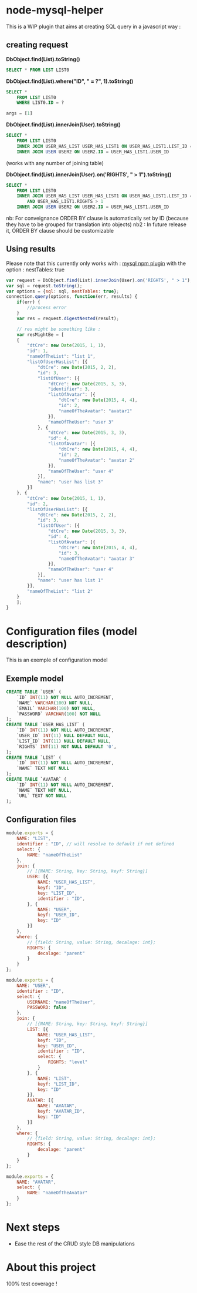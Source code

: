 # node-mysql-helper
This is a WIP plugin that aims at creating SQL query in a javascript way :

## creating request

**DbObject.find(List).toString()**
```sql
SELECT * FROM LIST LIST0
```

**DbObject.find(List).where("ID", " = ?", 1).toString()**
```sql
SELECT * 
	FROM LIST LIST0 
	WHERE LIST0.ID = ?
```
```javascript
args = [1]
```

**DbObject.find(List).innerJoin(User).toString()**
```sql
SELECT * 
	FROM LIST LIST0 
	INNER JOIN USER_HAS_LIST USER_HAS_LIST1 ON USER_HAS_LIST1.LIST_ID = LIST0.ID 
	INNER JOIN USER USER2 ON USER2.ID = USER_HAS_LIST1.USER_ID
```
(works with any number of joining table)

**DbObject.find(List).innerJoin(User).on('RIGHTS', " > 1").toString()**
```sql
SELECT * 
	FROM LIST LIST0 
	INNER JOIN USER_HAS_LIST USER_HAS_LIST1 ON USER_HAS_LIST1.LIST_ID = LIST0.ID 
		AND USER_HAS_LIST1.RIGHTS > 1 
	INNER JOIN USER USER2 ON USER2.ID = USER_HAS_LIST1.USER_ID
```

nb: For conveignance ORDER BY clause is automatically set by ID (because they have to be grouped for translation into objects)
nb2 : In future release it, ORDER BY clause should be customizable

## Using results
Please note that this currently only works with :
[mysql npm plugin](https://www.npmjs.com/package/mysql "mysql npm plugin link")
with the option : nestTables: true

```javascript
var request = DbObject.find(List).innerJoin(User).on('RIGHTS', " > 1");
var sql = request.toString();
var options = {sql: sql, nestTables: true};
connection.query(options, function(err, results) {
	if(err) {
		//process error
	}
	var res = request.digestNested(result);

	// res might be something like :
	var resMightBe = [
	{
        "dtCre": new Date(2015, 1, 1),
        "id": 1,
        "nameOfTheList": "list 1",
        "listOfUserHasList": [{
            "dtCre": new Date(2015, 2, 2),
            "id": 3,
            "listOfUser": [{
                "dtCre": new Date(2015, 3, 3),
                "identifier": 3,
                "listOfAvatar": [{
                    "dtCre": new Date(2015, 4, 4),
                    "id": 2,
                    "nameOfTheAvatar": "avatar1"
                }],
                "nameOfTheUser": "user 3"
            }, {
                "dtCre": new Date(2015, 3, 3),
                "id": 4,
                "listOfAvatar": [{
                    "dtCre": new Date(2015, 4, 4),
                    "id": 2,
                    "nameOfTheAvatar": "avatar 2"
                }],
                "nameOfTheUser": "user 4"
            }],
            "name": "user has list 3"
        }]
    }, {
        "dtCre": new Date(2015, 1, 1),
        "id": 2,
        "listOfUserHasList": [{
            "dtCre": new Date(2015, 2, 2),
            "id": 3,
            "listOfUser": [{
                "dtCre": new Date(2015, 3, 3),
                "id": 4,
                "listOfAvatar": [{
                    "dtCre": new Date(2015, 4, 4),
                    "id": 3,
                    "nameOfTheAvatar": "avatar 3"
                }],
                "nameOfTheUser": "user 4"
            }],
            "name": "user has list 1"
        }],
        "nameOfTheList": "list 2"
    }
    ];
}
```

# Configuration files (model description)
This is an exemple of configuration model
## Exemple model
```sql
CREATE TABLE `USER` (
    `ID` INT(11) NOT NULL AUTO_INCREMENT,
    `NAME` VARCHAR(100) NOT NULL,
    `EMAIL` VARCHAR(100) NOT NULL,
    `PASSWORD` VARCHAR(100) NOT NULL
);
CREATE TABLE `USER_HAS_LIST` (
    `ID` INT(11) NOT NULL AUTO_INCREMENT,
    `USER_ID` INT(11) NULL DEFAULT NULL,
    `LIST_ID` INT(11) NULL DEFAULT NULL,
    `RIGHTS` INT(11) NOT NULL DEFAULT '0',
);
CREATE TABLE `LIST` (
    `ID` INT(11) NOT NULL AUTO_INCREMENT,
    `NAME` TEXT NOT NULL
);
CREATE TABLE `AVATAR` (
    `ID` INT(11) NOT NULL AUTO_INCREMENT,
    `NAME` TEXT NOT NULL,
    `URL` TEXT NOT NULL
);
```



## Configuration files

```javascript
module.exports = {
	NAME: "LIST",
	identifier : "ID", // will resolve to default if not defined
	select: {
		NAME: "nameOfTheList"
	},
	join: {
		// [{NAME: String, key: String, keyf: String}]
		USER: [{
			NAME: "USER_HAS_LIST",
			keyf: "ID",
			key: "LIST_ID",
			identifier : "ID",
		}, {
			NAME: "USER",
			keyf: "USER_ID",
			key: "ID"
		}]
	},
	where: {
		// {field: String, value: String, decalage: int};
		RIGHTS: {
			decalage: "parent"
		}
	}
};
```

```javascript
module.exports = {
	NAME: "USER",
	identifier : "ID",
	select: {
		USERNAME: "nameOfTheUser",
		PASSWORD: false
	},
	join: {
		// [{NAME: String, key: String, keyf: String}]
		LIST: [{
			NAME: "USER_HAS_LIST",
			keyf: "ID",
			key: "USER_ID",
			identifier : "ID",
			select: {
				RIGHTS: "level"
			}
		}, {
			NAME: "LIST",
			keyf: "LIST_ID",
			key: "ID"
		}],
		AVATAR: [{
			NAME: "AVATAR",
			keyf: "AVATAR_ID",
			key: "ID"
		}]
	},
	where: {
		// {field: String, value: String, decalage: int};
		RIGHTS: {
			decalage: "parent"
		}
	}
};
```

```javascript
module.exports = {
	NAME: "AVATAR",
	select: {
		NAME: "nameOfTheAvatar"
	}
};
```

# Next steps
* Ease the rest of the CRUD style DB manipulations

# About this project
100% test coverage !